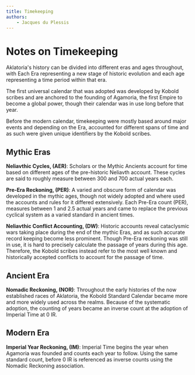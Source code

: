 ```yaml
---
title: Timekeeping
authors:
    - Jacques du Plessis
---
```


# Notes on Timekeeping

Aklatoria's history can be divided into different eras and ages throughout, with Each Era representing a new stage of historic evolution and each age representing a time period within that era.

The first universal calendar that was adopted was developed by Kobold scribes and are anchored to the founding of Agamoria, the first Empire to become a global power, though their calendar was in use long before that year.

Before the modern calendar, timekeeping were mostly based around major events and depending on the Era, accounted for different spans of time and as such were given unique identifiers by the Kobold scribes.

## Mythic Eras

**Neliavthic Cycles, (AER)**:
Scholars or the Mythic Ancients account for time based on different ages of the pre-historic Neliavth account. These cycles are said to roughly measure between 300 and 700 actual years each.

**Pre-Era Reckoning, (PER)**:
A varied and obscure form of calendar was developed in the mythic ages, though not widely adopted and where used the accounts and rules for it differed extensively.  Each Pre-Era count (PER), measures between 1 and 2.5 actual years and came to replace the previous cyclical system as a varied standard in ancient times.

**Neliavthic Conflict Accounting, (DW)**:
Historic accounts reveal cataclysmic wars taking place during the end of the mythic Eras, and as such accurate record keeping become less prominent. Though Pre-Era reckoning was still in use, it is hard to precisely calculate the passage of years during this age. Therefore, the Kobold scribes instead refer to the most well known and historically accepted conflicts to account for the passage of time.

## Ancient Era

**Nomadic Reckoning, (NOR)**:
Throughout the early histories of the now established races of Aklatoria, the Kobold Standard Calendar became more and more widely used across the realms. Because of the systematic adoption, the counting of years became an inverse count at the adoption of Imperial Time at 0 IR.

## Modern Era

**Imperial Year Reckoning, (IM)**:
Imperial Time begins the year when Agamoria was founded and counts each year to follow. Using the same standard count, before 0 IR is referenced as inverse counts using the Nomadic Reckoning association.